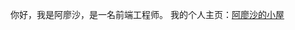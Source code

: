 你好，我是阿廖沙，是一名前端工程师。
我的个人主页：[阿廖沙的小屋](alyosha.top)

<!---
LeiGitHub1024/LeiGitHub1024 is a ✨ special ✨ repository because its `README.md` (this file) appears on your GitHub profile.
You can click the Preview link to take a look at your changes.
--->
